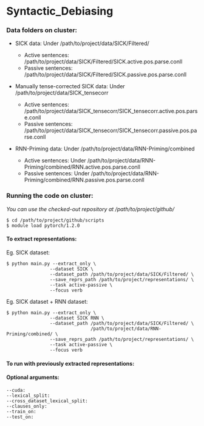 # Syntactic_Debiasing


### Data folders on cluster:
* SICK data: Under /path/to/project/data/SICK/Filtered/
    * Active sentences: /path/to/project/data/SICK/Filtered/SICK.active.pos.parse.conll
    * Passive sentences: /path/to/project/data/SICK/Filtered/SICK.passive.pos.parse.conll

* Manually tense-corrected SICK data: Under /path/to/project/data/SICK_tensecorr
    * Active sentences: /path/to/project/data/SICK_tensecorr/SICK_tensecorr.active.pos.parse.conll
    * Passive sentences: /path/to/project/data/SICK_tensecorr/SICK_tensecorr.passive.pos.parse.conll

* RNN-Priming data: Under /path/to/project/data/RNN-Priming/combined
    * Active sentences: Under /path/to/project/data/RNN-Priming/combined/RNN.active.pos.parse.conll
    * Passive sentences: Under /path/to/project/data/RNN-Priming/combined/RNN.passive.pos.parse.conll


### Running the code on cluster:
_You can use the checked-out repository at /path/to/project/github/_

    $ cd /path/to/project/github/scripts
    $ module load pytorch/1.2.0

#### To extract representations:

Eg. SICK dataset:

    $ python main.py --extract_only \ 
                    --dataset SICK \
                    --dataset_path /path/to/project/data/SICK/Filtered/ \
                    --save_reprs_path /path/to/project/representations/ \
                    --task active-passive \
                    --focus verb

Eg. SICK dataset + RNN dataset:

    $ python main.py --extract_only \ 
                    --dataset SICK RNN \
                    --dataset_path /path/to/project/data/SICK/Filtered/ \
                                   /path/to/project/data/RNN-Priming/combined/ \
                    --save_reprs_path /path/to/project/representations/ \
                    --task active-passive \
                    --focus verb

#### To run with previously extracted representations:


#### Optional arguments:
    --cuda: 
    --lexical_split: 
    --cross_dataset_lexical_split:
    --clauses_only:
    --train_on:
    --test_on:
